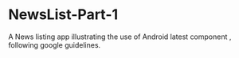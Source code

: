 # NewsList-Part-1
A News listing app illustrating the use of Android latest component , following google guidelines.

